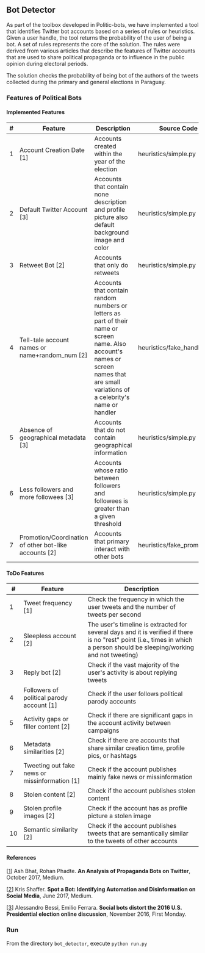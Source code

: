 ## Bot Detector

As part of the toolbox developed in Politic-bots, we have implemented a tool that identifies Twitter bot accounts based 
on a series of rules or heuristics. Given a user handle, the tool returns the probability of the user of being a bot. A 
set of rules represents the core of the solution. The rules were derived from various articles that describe the
features of Twitter accounts that are used to share political propaganda or to influence in the public opinion
during electoral periods.

The solution checks the probability of being bot of the authors of the tweets collected during the primary and general
elections in Paraguay.  

### Features of Political Bots

#### Implemented Features

| # | Feature                                               | Description                                                                                                                                                                           | Source Code                 | Documentation                                                                                     |
|---|-------------------------------------------------------|---------------------------------------------------------------------------------------------------------------------------------------------------------------------------------------|-----------------------------|---------------------------------------------------------------------------------------------------|
| 1 | Account Creation Date [1]                             | Accounts created within the year of the election                                                                                                                                      | heuristics/simple.py        | [Creation Date](https://github.com/ParticipaPY/politic-bots/wiki/Heuristic:-Creation-date)         |
| 2 | Default Twitter Account [3]                           | Accounts that contain none description and profile picture also default background image and color                                                                                    | heuristics/simple.py        | [Default Account](https://github.com/ParticipaPY/politic-bots/wiki/Heuristic:-Default-Account)    |
| 3 | Retweet Bot [2]                                       | Accounts that only do retweets                                                                                                                                                        | heuristics/simple.py        | [Retweet Bot](https://github.com/ParticipaPY/politic-bots/wiki/Heuristic:-Retweet-Bot)            |
| 4 | Tell-tale account names or name+random_num [2]        | Accounts that contain random numbers or letters as part of their name or screen name. Also account's names or screen names that are small variations of a celebrity's name or handler | heuristics/fake_handlers.py | [Fake Handler](https://github.com/ParticipaPY/politic-bots/wiki/Heuristic:-Fake-Handler)          |
| 5 | Absence of geographical metadata [3]                  | Accounts that do not contain geographical information                                                                                                                                 | heuristics/simple.py        | [Location](https://github.com/ParticipaPY/politic-bots/wiki/Heuristic:-Location)                  |
| 6 | Less followers and more followees [3]                 | Accounts whose ratio between followers and followees is greater than a given threshold                                                                                                              | heuristics/simple.py        | [Ratio FF](https://github.com/ParticipaPY/politic-bots/wiki/Heuristic:-Ratio-Followers-Followees) |
| 7 | Promotion/Coordination of other bot-like accounts [2] | Accounts that primary interact with other bots                                                                                                                                        | heuristics/fake_promoter.py | [Fake Promoter](https://github.com/ParticipaPY/politic-bots/wiki/Heuristic:-Fake-Promoter)        |

#### ToDo Features

| #  | Feature                                       | Description                                                                                                                                                                  |
|----|-----------------------------------------------|------------------------------------------------------------------------------------------------------------------------------------------------------------------------------|
| 1  | Tweet frequency [1]                           | Check the frequency in which the user tweets and the number of tweets per second                                                                                             |
| 2  | Sleepless account [2]                         | The user's timeline is extracted for several days and it is verified if there is no "rest" point (i.e., times in which a person should be sleeping/working and not tweeting) |
| 3  | Reply bot [2]                                 | Check if the vast majority of the user's activity is about replying tweets                                                                                                   |
| 4  | Followers of political parody account [1]     | Check if the user follows political parody accounts                                                                                                                          |
| 5  | Activity gaps or filler content [2]           | Check if there are significant gaps in the account activity between campaigns                                                                                                |
| 6  | Metadata similarities [2]                     | Check if there are accounts that share similar creation time, profile pics, or hashtags                                                                                      |
| 7  | Tweeting out fake news or missinformation [1] | Check if the account publishes mainly fake news or missinformation                                                                                                           |
| 8  | Stolen content [2]                            | Check if the account publishes stolen content                                                                                                                                |
| 9  | Stolen profile images [2]                     | Check if the account has as profile picture a stolen image                                                                                                                   |
| 10 | Semantic similarity [2]                       | Check if the account publishes tweets that are semantically similar to the tweets of other accounts                                                                          |

#### References

[[1](https://medium.com/@robhat/an-analysis-of-propaganda-bots-on-twitter-7b7ec57256ae)] 
Ash Bhat, Rohan Phadte. **An Analysis of Propaganda Bots on Twitter**, October 2017, Medium.

[[2](https://medium.com/data-for-democracy/spot-a-bot-identifying-automation-and-disinformation-on-social-media-2966ad93a203)]
Kris Shaffer. **Spot a Bot: Identifying Automation and Disinformation on Social Media**, June 2017, Medium.

[[3](http://journals.uic.edu/ojs/index.php/fm/article/view/7090/5653)] 
Alessandro Bessi, Emilio Ferrara. **Social bots distort the 2016 U.S. Presidential election online discussion**, 
November 2016, First Monday.  

### Run

From the directory `bot_detector`, execute `python run.py`
